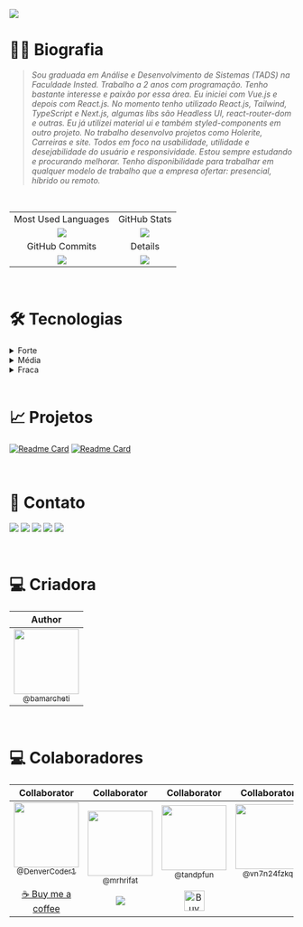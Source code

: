 [![](https://readme-typing-svg.demolab.com?font=Fira+Code&weight=700&size=25&pause=1000&color=A259FF&vCenter=true&random=false&width=610&height=60&lines=Ol%C3%A1%2C+eu+sou+a+B%C3%A1rbara!++%F0%9F%91%8B%F0%9F%93%9A%F0%9F%92%9C)](https://git.io/typing-svg)

# 👩🏻 Biografia

> *Sou graduada em Análise e Desenvolvimento de Sistemas (TADS) na Faculdade Insted. Trabalho a 2 anos com programação. Tenho bastante interesse e paixão por essa área. Eu iniciei com Vue.js e depois com React.js. No momento tenho utilizado React.js, Tailwind, TypeScript e Next.js, algumas libs são Headless UI, react-router-dom e outras. Eu já utilizei material ui e também styled-components em outro projeto. No trabalho desenvolvo projetos como Holerite, Carreiras e site. Todos em foco na usabilidade, utilidade e desejabilidade do usuário e responsividade. Estou sempre estudando e procurando melhorar. Tenho disponibilidade para trabalhar em qualquer modelo de trabalho que a empresa ofertar: presencial, híbrido ou remoto.*

<br />

|   |   |
|:---:|:---:|
|Most Used Languages|GitHub Stats|
| ![](https://github-readme-stats.vercel.app/api/top-langs/?username=Bamarcheti&layout=compact&langs_count=7&theme=radical) | ![](https://github-readme-stats.vercel.app/api?username=Bamarcheti&show_icons=true&theme=radical) |
  |GitHub Commits|Details|
| ![](http://github-profile-summary-cards.vercel.app/api/cards/productive-time?username=Bamarcheti&theme=radical&utcOffset=-8) | ![](http://github-profile-summary-cards.vercel.app/api/cards/profile-details?username=Bamarcheti&theme=radical) |

<br />


# 🛠 Tecnologias
<details align="left">
  <summary>Forte</summary> 
  <img src="https://img.shields.io/badge/HTML5-E34F26?style=for-the-badge&logo=html5&logoColor=white" />
  <img src="https://img.shields.io/badge/CSS3-1572B6?style=for-the-badge&logo=css3&logoColor=white" />
  <img src="https://img.shields.io/badge/GIT-E44C30?style=for-the-badge&logo=git&logoColor=white" />
</details>

<details align="left">
  <summary>Média</summary> 
  <img src="https://img.shields.io/badge/React-20232A?style=for-the-badge&logo=react&logoColor=61DAFB" />
  <img src="https://img.shields.io/badge/next.js-000000?style=for-the-badge&logo=nextdotjs&logoColor=white" />
  <img src="https://img.shields.io/badge/JavaScript-323330?style=for-the-badge&logo=javascript&logoColor=F7DF1E" />
  <img src="https://img.shields.io/badge/TypeScript-007ACC?style=for-the-badge&logo=typescript&logoColor=white" />
  <img src="https://img.shields.io/badge/Tailwind_CSS-38B2AC?style=for-the-badge&logo=tailwind-css&logoColor=white" />
  <img src="https://img.shields.io/badge/prettier-1A2C34?style=for-the-badge&logo=prettier&logoColor=F7BA3E" />
  <img src="https://img.shields.io/badge/eslint-3A33D1?style=for-the-badge&logo=eslint&logoColor=white" />
</details>

<details align="left">
  <summary>Fraca</summary>
  <img src="https://img.shields.io/badge/Vue.js-35495E?style=for-the-badge&logo=vuedotjs&logoColor=4FC08D" />
  <img src="https://img.shields.io/badge/React_Native-20232A?style=for-the-badge&logo=react&logoColor=61DAFB" />
  <img src="https://img.shields.io/badge/Node.js-339933?style=for-the-badge&logo=nodedotjs&logoColor=white" />
  <img src="https://img.shields.io/badge/Microsoft%20SQL%20Server-CC2927?style=for-the-badge&logo=microsoft%20sql%20server&logoColor=white" />
  <img src="https://img.shields.io/badge/Material%20UI-007FFF?style=for-the-badge&logo=mui&logoColor=white" />
  <img src="https://img.shields.io/badge/nestjs-E0234E?style=for-the-badge&logo=nestjs&logoColor=white" />
</details>

<br />

# 📈 Projetos
[![Readme Card](https://github-readme-stats.vercel.app/api/pin/?username=Bamarcheti&repo=my-resume)](https://github.com/Bamarcheti/my-resume)
[![Readme Card](https://github-readme-stats.vercel.app/api/pin/?username=Bamarcheti&repo=Portfolio)](https://github.com/Bamarcheti/Portfolio)

<br />

# 💜 Contato
[![](https://skillicons.dev/icons?i=vercel&perline=1)](https://my-resume-bamarcheti.vercel.app/)
[![](https://skillicons.dev/icons?i=discord&perline=1)](https://discord.com/channels/@ba_marcheti#3824)
[![](https://skillicons.dev/icons?i=instagram&perline=1)](https://www.instagram.com/ba_marcheti)
[![](https://skillicons.dev/icons?i=linkedin&perline=1)](https://www.linkedin.com/in/barbara-marcheti-fiorin/)
[![](https://skillicons.dev/icons?i=gmail&perline=1)](bmarchetifiorin@gmail.com)

<br />

# 💻 Criadora

|  Author
| :----: |
| [<img src="https://github.com/bamarcheti.png?size=115" width=115><br><sub>@bamarcheti</sub>](https://github.com/bamarcheti) |

<br />

# 💻 Colaboradores

|  Collaborator  |  Collaborator  |  Collaborator  |  Collaborator  |
| :----: | :----: | :----: | :----: |
| [<img src="https://github.com/DenverCoder1.png?size=115" width=115><br><sub>@DenverCoder1</sub>](https://github.com/DenverCoder1) <br><br> [☕ Buy me a coffee](https://ko-fi.com/jlawrence) | [<img src="https://github.com/mrhrifat.png?size=250" width=115><br><sub>@mrhrifat</sub>](https://github.com/mrhrifat) <br><br> [![](https://img.shields.io/badge/Buy_Me_A_Coffee-FFDD00?style=for-the-badge&logo=buy-me-a-coffee&logoColor=black)](https://buymeacoffee.com/mrhrifat) | [<img src="https://github.com/tandpfun.png?size=250" width=115><br><sub>@tandpfun</sub>](https://github.com/tandpfun) <br><br> <a href='https://ko-fi.com/Q5Q860KQ2' target='_blank'><img height='36' style='border:0px;height:36px;' src='https://cdn.ko-fi.com/cdn/kofi1.png?v=3' border='0' alt='Buy Me a Coffee at ko-fi.com' /></a> | [<img src="https://github.com/vn7n24fzkq.png?size=250" width=115><br><sub>@vn7n24fzkq</sub>](https://github.com/vn7n24fzkq) <br><br><br><br> |
